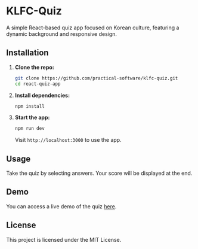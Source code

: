 # KLFC-Quiz

A simple React-based quiz app focused on Korean culture, featuring a dynamic background and responsive design.


## Installation

1. **Clone the repo:**

    ```bash
    git clone https://github.com/practical-software/klfc-quiz.git
    cd react-quiz-app
    ```

2. **Install dependencies:**

    ```bash
    npm install
    ```

3. **Start the app:**

    ```bash
    npm run dev
    ```

    Visit `http://localhost:3000` to use the app.

## Usage

Take the quiz by selecting answers. Your score will be displayed at the end.

## Demo

You can access a live demo of the quiz [here](https://koreanflagship.manoa.hawaii.edu/trivia/).

## License

This project is licensed under the MIT License.
